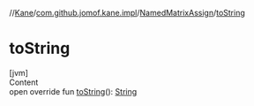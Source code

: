 //[Kane](../../index.md)/[com.github.jomof.kane.impl](../index.md)/[NamedMatrixAssign](index.md)/[toString](to-string.md)



# toString  
[jvm]  
Content  
open override fun [toString](to-string.md)(): [String](https://kotlinlang.org/api/latest/jvm/stdlib/kotlin/-string/index.html)  



